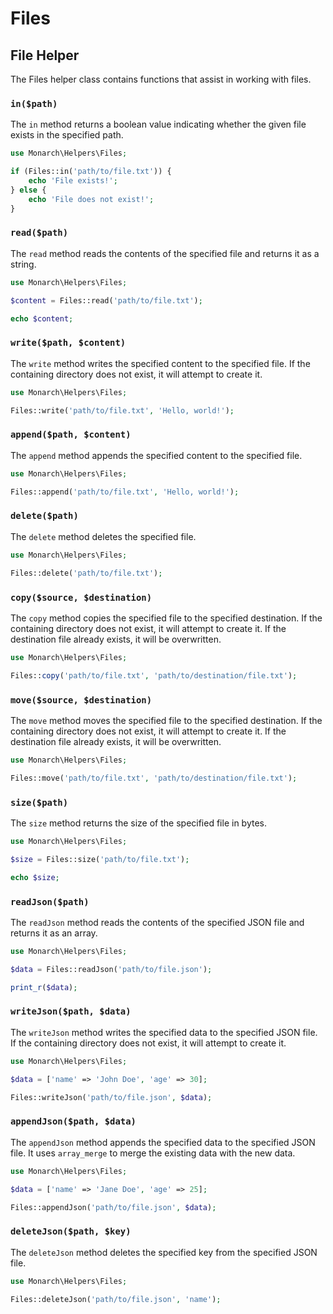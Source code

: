 # Files

## File Helper

The Files helper class contains functions that assist in working with files.

### `in($path)`

The `in` method returns a boolean value indicating whether the given file exists in the specified path.

```php
use Monarch\Helpers\Files;

if (Files::in('path/to/file.txt')) {
    echo 'File exists!';
} else {
    echo 'File does not exist!';
}
```

### `read($path)`

The `read` method reads the contents of the specified file and returns it as a string.

```php
use Monarch\Helpers\Files;

$content = Files::read('path/to/file.txt');

echo $content;
```

### `write($path, $content)`

The `write` method writes the specified content to the specified file. If the containing directory does not exist, it will attempt to create it.

```php
use Monarch\Helpers\Files;

Files::write('path/to/file.txt', 'Hello, world!');
```

### `append($path, $content)`

The `append` method appends the specified content to the specified file.

```php
use Monarch\Helpers\Files;

Files::append('path/to/file.txt', 'Hello, world!');
```

### `delete($path)`

The `delete` method deletes the specified file.

```php
use Monarch\Helpers\Files;

Files::delete('path/to/file.txt');
```

### `copy($source, $destination)`

The `copy` method copies the specified file to the specified destination. If the containing directory does not exist, it will attempt to create it. If the destination file already exists, it will be overwritten.

```php
use Monarch\Helpers\Files;

Files::copy('path/to/file.txt', 'path/to/destination/file.txt');
```

### `move($source, $destination)`

The `move` method moves the specified file to the specified destination. If the containing directory does not exist, it will attempt to create it. If the destination file already exists, it will be overwritten.

```php
use Monarch\Helpers\Files;

Files::move('path/to/file.txt', 'path/to/destination/file.txt');
```

### `size($path)`

The `size` method returns the size of the specified file in bytes.

```php
use Monarch\Helpers\Files;

$size = Files::size('path/to/file.txt');

echo $size;
```

### `readJson($path)`

The `readJson` method reads the contents of the specified JSON file and returns it as an array.

```php
use Monarch\Helpers\Files;

$data = Files::readJson('path/to/file.json');

print_r($data);
```

### `writeJson($path, $data)`

The `writeJson` method writes the specified data to the specified JSON file. If the containing directory does not exist, it will attempt to create it.

```php
use Monarch\Helpers\Files;

$data = ['name' => 'John Doe', 'age' => 30];

Files::writeJson('path/to/file.json', $data);
```

### `appendJson($path, $data)`

The `appendJson` method appends the specified data to the specified JSON file. It uses `array_merge` to merge the existing data with the new data.

```php
use Monarch\Helpers\Files;

$data = ['name' => 'Jane Doe', 'age' => 25];

Files::appendJson('path/to/file.json', $data);
```

### `deleteJson($path, $key)`

The `deleteJson` method deletes the specified key from the specified JSON file.

```php
use Monarch\Helpers\Files;

Files::deleteJson('path/to/file.json', 'name');
```
